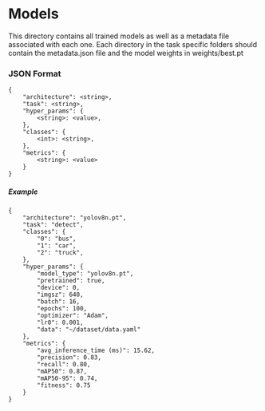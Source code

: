 # Models

This directory contains all trained models as well as a metadata file associated
with each one. Each directory in the task specific folders should contain
the metadata.json file and the model weights in weights/best.pt

### JSON Format

```
{
    "architecture": <string>,
    "task": <string>,
    "hyper_params": {
        <string>: <value>,
    },
    "classes": {
        <int>: <string>,
    },
    "metrics": {
        <string>: <value>
    }
}
```

##### Example

```
{
    "architecture": "yolov8n.pt",
    "task": "detect",
    "classes": {
        "0": "bus",
        "1": "car",
        "2": "truck",
    },
    "hyper_params": {
        "model_type": "yolov8n.pt",
        "pretrained": true,
        "device": 0,
        "imgsz": 640,
        "batch": 16,
        "epochs": 100,
        "optimizer": "Adam",
        "lr0": 0.001,
        "data": "~/dataset/data.yaml"
    },
    "metrics": {
        "avg_inference_time (ms)": 15.62,
        "precision": 0.83,
        "recall": 0.80,
        "mAP50": 0.87,
        "mAP50-95": 0.74,
        "fitness": 0.75
    }
}
```
